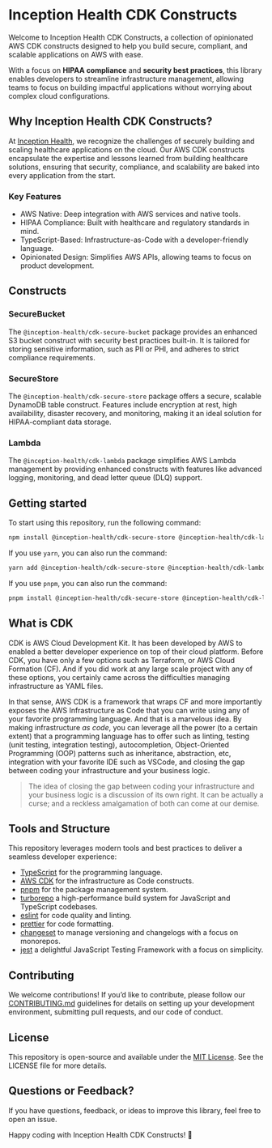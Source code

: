# Inception Health CDK Constructs

Welcome to Inception Health CDK Constructs, a collection of opinionated AWS CDK constructs designed to help you build secure, compliant, and scalable applications on AWS with ease.

With a focus on **HIPAA compliance** and **security best practices**, this library enables developers to streamline infrastructure management, allowing teams to focus on building impactful applications without worrying about complex cloud configurations.

## Why Inception Health CDK Constructs?

At [Inception Health](https://inceptionhealth.io), we recognize the challenges of securely building and scaling healthcare applications on the cloud. Our AWS CDK constructs encapsulate the expertise and lessons learned from building healthcare solutions, ensuring that security, compliance, and scalability are baked into every application from the start.

### Key Features

  - AWS Native: Deep integration with AWS services and native tools.
  - HIPAA Compliance: Built with healthcare and regulatory standards in mind.
  - TypeScript-Based: Infrastructure-as-Code with a developer-friendly language.
  - Opinionated Design: Simplifies AWS APIs, allowing teams to focus on product development.

## Constructs

### SecureBucket

The `@inception-health/cdk-secure-bucket` package provides an enhanced S3 bucket construct with security best practices built-in. It is tailored for storing sensitive information, such as PII or PHI, and adheres to strict compliance requirements.

### SecureStore

The `@inception-health/cdk-secure-store` package offers a secure, scalable DynamoDB table construct. Features include encryption at rest, high availability, disaster recovery, and monitoring, making it an ideal solution for HIPAA-compliant data storage.

### Lambda

The `@inception-health/cdk-lambda` package simplifies AWS Lambda management by providing enhanced constructs with features like advanced logging, monitoring, and dead letter queue (DLQ) support.

## Getting started

To start using this repository, run the following command:

```bash
npm install @inception-health/cdk-secure-store @inception-health/cdk-lambda @inception-health/cdk-secure-bucket
```

If you use `yarn`, you can also run the command:

```bash
yarn add @inception-health/cdk-secure-store @inception-health/cdk-lambda @inception-health/cdk-secure-bucket
```

If you use `pnpm`, you can also run the command:

```bash
pnpm install @inception-health/cdk-secure-store @inception-health/cdk-lambda @inception-health/cdk-secure-bucket
```

## What is CDK

CDK is AWS Cloud Development Kit. It has been developed by AWS to enabled a better developer experience on top of their cloud platform. Before CDK, you have only a few options such as Terraform, or AWS Cloud Formation (CF). And if you did work at any large scale project with any of these options, you certainly came across the difficulties managing infrastructure as YAML files.

In that sense, AWS CDK is a framework that wraps CF and more importantly exposes the AWS Infrastructure as Code that you can write using any of your favorite programming language. And that is a marvelous idea. By making infrastructure _as code_, you can leverage all the power (to a certain extent) that a programming language has to offer such as linting, testing (unit testing, integration testing), autocompletion, Object-Oriented Programming (OOP) patterns such as inheritance, abstraction, etc, integration with your favorite IDE such as VSCode, and closing the gap between coding your infrastructure and your business logic.

> The idea of closing the gap between coding your infrastructure and your business logic is a discussion of its own right. It can be actually a curse; and a reckless amalgamation of both can come at our demise.


## Tools and Structure

This repository leverages modern tools and best practices to deliver a seamless developer experience:

- [TypeScript](https://www.typescriptlang.org/) for the programming language.
- [AWS CDK](https://aws.amazon.com/cdk/) for the infrastructure as Code constructs.
- [pnpm](https://pnpm.js.org/) for the package management system.
- [turborepo](https://turborepo.org/) a high-performance build system for JavaScript and TypeScript codebases.
- [eslint](https://eslint.org/) for code quality and linting.
- [prettier](https://prettier.io/) for code formatting.
- [changeset](https://github.com/changesets/changesets) to manage versioning and changelogs with a focus on monorepos.
- [jest](https://jestjs.io/) a delightful JavaScript Testing Framework with a focus on simplicity.

## Contributing

We welcome contributions! If you’d like to contribute, please follow our [CONTRIBUTING.md](CODE_OF_CONDUCT.md) guidelines for details on setting up your development environment, submitting pull requests, and our code of conduct.

## License

This repository is open-source and available under the [MIT License](LICENSE.md). See the LICENSE file for more details.

## Questions or Feedback?

If you have questions, feedback, or ideas to improve this library, feel free to open an issue.

Happy coding with Inception Health CDK Constructs! 🚀
